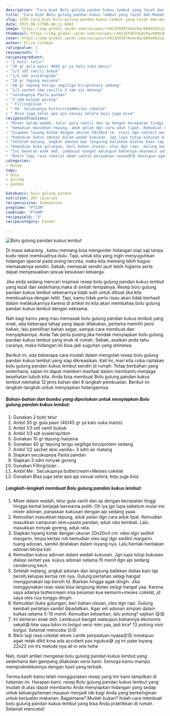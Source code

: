 ```yaml
---
description: "Cara buat Bolu gulung pandan kukus lembut yang lezat dan Mudah Dibuat"
title: "Cara buat Bolu gulung pandan kukus lembut yang lezat dan Mudah Dibuat"
slug: 1292-cara-buat-bolu-gulung-pandan-kukus-lembut-yang-lezat-dan-mudah-dibuat
date: 2021-06-17T06:40:11.840Z
image: https://img-global.cpcdn.com/recipes/c4913593674a4c0a/680x482cq70/bolu-gulung-pandan-kukus-lembut-foto-resep-utama.jpg
thumbnail: https://img-global.cpcdn.com/recipes/c4913593674a4c0a/680x482cq70/bolu-gulung-pandan-kukus-lembut-foto-resep-utama.jpg
cover: https://img-global.cpcdn.com/recipes/c4913593674a4c0a/680x482cq70/bolu-gulung-pandan-kukus-lembut-foto-resep-utama.jpg
author: Eliza Coleman
ratingvalue: 3
reviewcount: 7
recipeingredient:
- "2 butir telur"
- "30 gr gula pasir 4045 gr ya kalo suka manis"
- "1/3 sdt vanili bubuk"
- "1/3 sdt ovaletsptbm"
- "10 gr tepung maizena"
- "40 gr tepung terigu segitiga biruprotein sedang"
- "1/2 sachet skm vanilla 3 sdm air matang"
- "secukupnya Pasta pandan"
- "3 sdm minyak goreng"
- " Fillingisian "
- " Me  Secukupnya buttercreamMeises cokelat"
- " Bisa juga selai apa aja sesuai selera keju juga bisa"
recipeinstructions:
- "Mixer dalam wadah, telur gula vanili dan sp dengan kecepatan tinggi hingga kental berjejak berwarna putih. Oh iya jgn lupa sebelum mulai me mixer adonan, panaskan kukusan dengan api sedang yaaa."
- "Kemudian masukkan tepung, aduk pelan dgn cara aduk lipat. Kemudian masukkan campuran skm+pasta pandan, aduk rata kembali. Lalu masukkan minyak goreng, aduk rata."
- "Siapkan loyang kotak dengan ukuran 20x20x4 cm. olesi dgn sedikit margarin, timpa kertas roti kemudian oles lagi dgn sedikit margarin. tuang adonan, sambil diratakan dalam loyang nya. Lalu hentak-hentakan adonan bbrpa kali."
- "Kemudian kukus adonan dalam wadah kukusan. Jgn lupa tutup kukusan dialasi serbet yaa. kukus adonan selama 15 menit dgn api sedang cenderung kecil."
- "Setelah matang, angkat adonan dan langsung balikkan diatas kain lap bersih,kelupas kertas roti nya. Gulung perlahan selagi hangat menggunakan lap bersih td. Biarkan hingga agak dingin. Jika menggunakan isian selai bisa langsung dioles selagi hangat yaa. Karena saya adanya buttercream sisa pesanan kue kemarin+meses cokelat, jd saya oles nya tunggu dingin."
- "Kemudian buka gulungan, beri bahan olesan, oles dgn rapi. Gulung kembali perlahan sambil dipadatkan. Agar set adonan simpan dalam kulkas selama 5-10 menit. Kemudian keluarkan, lalu potong² sajikan 😋😋"
- "Ini beneran enak deh. Lembuuut banget walaupun bahannya ekonomis sekali😄 btw saya bikin ini bolgul versi mini yaa, jadi kira² 13 potong mini bolgul. Selamat mencoba 😉😍"
- "Bikin lagi rasa cokelat wkwk cantik perpaduan nyaaa😍😍 meskipun agak retak dikit krna ada accident pas ngukus😅 yg ini pake loyang 22x22 cm trs metode nya all in one hehe"
categories:
- Resep
tags:
- bolu
- gulung
- pandan

katakunci: bolu gulung pandan 
nutrition: 287 calories
recipecuisine: Indonesian
preptime: "PT32M"
cooktime: "PT40M"
recipeyield: "3"
recipecategory: Dinner

---
```



![Bolu gulung pandan kukus lembut](https://img-global.cpcdn.com/recipes/c4913593674a4c0a/680x482cq70/bolu-gulung-pandan-kukus-lembut-foto-resep-utama.jpg)

Di masa  sekarang , kamu memang bisa mengorder hidangan siap saji tanpa kudu repot membuatnya dulu. Tapi, untuk kita yang ingin menyuguhkan hidangan special pada orang tercinta, maka kita memang lebih bagus memasaknya sendiri. Sebab, memasak sendiri jauh lebih higienis serta dapat menyesuaikan sesuai kesukaan keluarga.

Jika anda sedang mencari inspirasi resep bolu gulung pandan kukus lembut yang lezat dan sederhana,maka di sinilah tempatnya. Resep bolu gulung pandan kukus lembut  sebenarnya tidak sulit untuk dibuat jika kita membuatnya dengan teliti. Tapi, kamu tidak perlu risau akan tidak berhasil dalam melakukannya 
karena di artikel ini kita akan membahas bolu gulung pandan kukus lembut dengan seksama.  



Nah bagi kamu yang mau memasak bolu gulung pandan kukus lembut yang enak, ada beberapa tahap yang dapat dilakukan, pertama memilih jenis bahan, lalu pemilihan bahan segar, sampai cara membuat dan menyajikannya. Anda Tak perlu pusing jika hendak menyiapkan bolu gulung pandan kukus lembut yang enak di rumah. Sebab, asalkan anda  tahu caranya, maka hidangan ini bisa jadi suguhan yang istimewa.

Berikut ini, ada beberapa cara mudah dalam mengolah resep bolu gulung pandan kukus lembut yang siap dikreasikan. Kali ini, mari kita coba ciptakan bolu gulung pandan kukus lembut sendiri di rumah. Tetap berbahan yang sederhana, sajian ini dapat memberi manfaat dalam membantu menjaga kesehatan tubuh kita. Anda bisa membuat Bolu gulung pandan kukus lembut memakai 12 jenis bahan dan 8 langkah pembuatan. Berikut ini langkah-langkah untuk menyiapkan hidangannya.

<!--inarticleads1-->

##### Bahan-bahan dan bumbu yang diperlukan untuk menyiapkan Bolu gulung pandan kukus lembut:

1. Gunakan 2 butir telur
1. Ambil 30 gr gula pasir (40/45 gr ya kalo suka manis)
1. Ambil 1/3 sdt vanili bubuk
1. Ambil 1/3 sdt ovalet/sp/tbm
1. Gunakan 10 gr tepung maizena
1. Gunakan 40 gr tepung terigu segitiga biru/protein sedang
1. Ambil 1/2 sachet skm vanilla+ 3 sdm air matang
1. Siapkan secukupnya Pasta pandan
1. Siapkan 3 sdm minyak goreng
1. Gunakan  Filling/isian :
1. Ambil  Me : Secukupnya buttercream+Meises cokelat
1. Gunakan  Bisa juga selai apa aja sesuai selera, keju juga bisa




<!--inarticleads2-->

##### Langkah-langkah membuat Bolu gulung pandan kukus lembut:

1. Mixer dalam wadah, telur gula vanili dan sp dengan kecepatan tinggi hingga kental berjejak berwarna putih. Oh iya jgn lupa sebelum mulai me mixer adonan, panaskan kukusan dengan api sedang yaaa.
1. Kemudian masukkan tepung, aduk pelan dgn cara aduk lipat. Kemudian masukkan campuran skm+pasta pandan, aduk rata kembali. Lalu masukkan minyak goreng, aduk rata.
1. Siapkan loyang kotak dengan ukuran 20x20x4 cm. olesi dgn sedikit margarin, timpa kertas roti kemudian oles lagi dgn sedikit margarin. tuang adonan, sambil diratakan dalam loyang nya. Lalu hentak-hentakan adonan bbrpa kali.
1. Kemudian kukus adonan dalam wadah kukusan. Jgn lupa tutup kukusan dialasi serbet yaa. kukus adonan selama 15 menit dgn api sedang cenderung kecil.
1. Setelah matang, angkat adonan dan langsung balikkan diatas kain lap bersih,kelupas kertas roti nya. Gulung perlahan selagi hangat menggunakan lap bersih td. Biarkan hingga agak dingin. Jika menggunakan isian selai bisa langsung dioles selagi hangat yaa. Karena saya adanya buttercream sisa pesanan kue kemarin+meses cokelat, jd saya oles nya tunggu dingin.
1. Kemudian buka gulungan, beri bahan olesan, oles dgn rapi. Gulung kembali perlahan sambil dipadatkan. Agar set adonan simpan dalam kulkas selama 5-10 menit. Kemudian keluarkan, lalu potong² sajikan 😋😋
1. Ini beneran enak deh. Lembuuut banget walaupun bahannya ekonomis sekali😄 btw saya bikin ini bolgul versi mini yaa, jadi kira² 13 potong mini bolgul. Selamat mencoba 😉😍
1. Bikin lagi rasa cokelat wkwk cantik perpaduan nyaaa😍😍 meskipun agak retak dikit krna ada accident pas ngukus😅 yg ini pake loyang 22x22 cm trs metode nya all in one hehe




Nah, itulah artikel mengenai  bolu gulung pandan kukus lembut  yang sederhana dan gampang dilakukan versi kami. Semoga kamu mampu mempraktekkannya dengan hasil yang terbaik. 

Terima kasih kamu telah menggunakan resep yang tim kami tampilkan di halaman ini. Harapan kami, resep  Bolu gulung pandan kukus lembut yang mudah di atas dapat membantu Anda menyiapkan hidangan yang sedap untuk keluarga/teman maupun menjadi ide bagi Anda yang berkeinginan untuk berjualan makanan. Bagaimana? Mudah bukan? Itulah cara membuat bolu gulung pandan kukus lembut yang bisa Anda praktikkan di rumah. Selamat mencoba!

